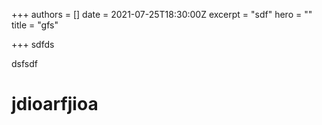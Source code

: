 +++
authors = []
date = 2021-07-25T18:30:00Z
excerpt = "sdf"
hero = ""
title = "gfs"

+++
sdfds

dsfsdf

# jdioarfjioa